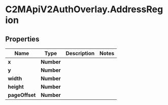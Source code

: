 # C2MApiV2AuthOverlay.AddressRegion

## Properties

Name | Type | Description | Notes
------------ | ------------- | ------------- | -------------
**x** | **Number** |  | 
**y** | **Number** |  | 
**width** | **Number** |  | 
**height** | **Number** |  | 
**pageOffset** | **Number** |  | 



